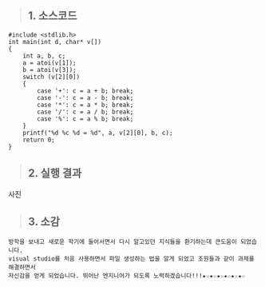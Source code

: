 >## 1. 소스코드
	#include <stdlib.h>
	int main(int d, char* v[])
	{
		int a, b, c;
		a = atoi(v[1]);
		b = atoi(v[3]);
		switch (v[2][0])
		{
			case '+': c = a + b; break;
			case '-': c = a - b; break;
			case '*': c = a * b; break;
			case '/': c = a / b; break;
			case '%': c = a % b; break;
		}
		printf("%d %c %d = %d", a, v[2][0], b, c);
		return 0;
	}

>## 2. 실행 결과
사진
>## 3. 소감
	방학을 보내고 새로운 학기에 들어서면서 다시 알고있던 지식들을 환기하는데 큰도움이 되었습니다.
	visual studio를 처음 사용하면서 파일 생성하는 법을 알게 되었고 조원들과 같이 과제를 해결하면서
	자신감을 얻게 되었습니다. 뛰어난 엔지니어가 되도록 노력하겠습니다!!!★☆★☆★☆★☆★☆★☆
